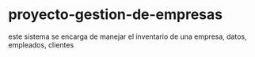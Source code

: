 # proyecto-gestion-de-empresas
este sistema se encarga de manejar el inventario de una empresa, datos, empleados, clientes

